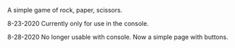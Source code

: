 A simple game of rock, paper, scissors.

8-23-2020
Currently only for use in the console.

8-28-2020
No longer usable with console. Now a simple page with buttons.